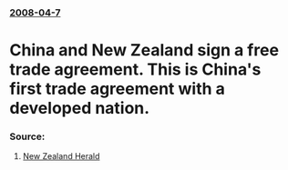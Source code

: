 ### [2008-04-7](/news/2008/04/7/index.md)

#  China and New Zealand sign a free trade agreement. This is China's first trade agreement with a developed nation. 




### Source:

1. [New Zealand Herald](http://www.nzherald.co.nz/feature/story.cfm?c_id=1501819&objectid=10502506)
